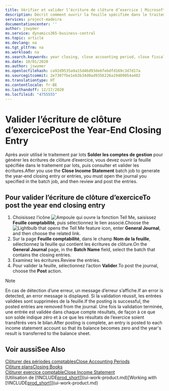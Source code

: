 ```yaml
---
title: Vérifier et valider l’écriture de clôture d’exercice | Microsoft Docs
description: Décrit comment ouvrir la feuille spécifiée dans le traitement par lots Clôturer exercice comptable, puis examiner et valider l’écriture de clôture de fin d’exercice.
services: project-madeira
documentationcenter: ''
author: jswymer
ms.service: dynamics365-business-central
ms.topic: article
ms.devlang: na
ms.tgt_pltfrm: na
ms.workload: na
ms.search.keywords: year closing, close accounting period, close fiscal year, bank account detailed trial balance
ms.date: 10/01/2020
ms.author: jswymer
ms.openlocfilehash: ca92d9535a9a15d46d93de6febdfd169c3d7d17a
ms.sourcegitcommit: 2e7307fbe1eb3b34d0ad9356226a19409054a402
ms.translationtype: HT
ms.contentlocale: fr-BE
ms.lasthandoff: 12/17/2020
ms.locfileid: "4755555"
---
```

# <a name="post-the-year-end-closing-entry"></a><span data-ttu-id="285d6-103">Valider l’écriture de clôture d’exercice</span><span class="sxs-lookup"><span data-stu-id="285d6-103">Post the Year-End Closing Entry</span></span>
<span data-ttu-id="285d6-104">Après avoir utilisé le traitement par lots **Solder les comptes de gestion** pour générer les écritures de clôture d’exercice, vous devez ouvrir la feuille spécifiée dans le traitement par lots, puis consulter et valider les écritures.</span><span class="sxs-lookup"><span data-stu-id="285d6-104">After you use the **Close Income Statement** batch job to generate the year-end closing entry or entries, you must open the journal you specified in the batch job, and then review and post the entries.</span></span>

## <a name="to-post-the-year-end-closing-entry"></a><span data-ttu-id="285d6-105">Pour valider l’écriture de clôture d’exercice</span><span class="sxs-lookup"><span data-stu-id="285d6-105">To post the year end closing entry</span></span>
1. <span data-ttu-id="285d6-106">Choisissez l’icône ![Ampoule qui ouvre la fonction Tell Me](media/ui-search/search_small.png "Dites-moi ce que vous voulez faire"), saisissez **Feuille comptabilité**, puis sélectionnez le lien associé.</span><span class="sxs-lookup"><span data-stu-id="285d6-106">Choose the ![Lightbulb that opens the Tell Me feature](media/ui-search/search_small.png "Tell me what you want to do") icon, enter **General Journal**, and then choose the related link.</span></span>
2. <span data-ttu-id="285d6-107">Sur la page **Feuille comptabilité**, dans le champ **Nom de la feuille**, sélectionnez la feuille qui contient les écritures de clôture.</span><span class="sxs-lookup"><span data-stu-id="285d6-107">On the **General Journal** page, in the **Batch Name** field, select the batch that contains the closing entries.</span></span>
3. <span data-ttu-id="285d6-108">Examinez les écritures.</span><span class="sxs-lookup"><span data-stu-id="285d6-108">Review the entries.</span></span>
4. <span data-ttu-id="285d6-109">Pour valider la feuille, sélectionnez l’action **Valider**.</span><span class="sxs-lookup"><span data-stu-id="285d6-109">To post the journal, choose the **Post** action.</span></span>

> [!NOTE]  
>   <span data-ttu-id="285d6-110">En cas de détection d’une erreur, un message d’erreur s’affiche.</span><span class="sxs-lookup"><span data-stu-id="285d6-110">If an error is detected, an error message is displayed.</span></span> <span data-ttu-id="285d6-111">Si la validation réussit, les entrées validées sont supprimées de la feuille.</span><span class="sxs-lookup"><span data-stu-id="285d6-111">If the posting is successful, the posted entries are removed from the journal.</span></span> <span data-ttu-id="285d6-112">Une fois la validation terminée, une entrée est validée dans chaque compte résultats, de façon à ce que son solde indique zéro et à ce que les résultats de l’exercice soient transférés vers le bilan.</span><span class="sxs-lookup"><span data-stu-id="285d6-112">After posting is complete, an entry is posted to each income statement account so that its balance becomes zero and the year's result is transferred to the balance sheet.</span></span>

## <a name="see-also"></a><span data-ttu-id="285d6-113">Voir aussi</span><span class="sxs-lookup"><span data-stu-id="285d6-113">See Also</span></span>
[<span data-ttu-id="285d6-114">Clôturer des périodes comptables</span><span class="sxs-lookup"><span data-stu-id="285d6-114">Close Accounting Periods</span></span>](year-close-account-periods.md)  
[<span data-ttu-id="285d6-115">Clôture plans</span><span class="sxs-lookup"><span data-stu-id="285d6-115">Closing Books</span></span>](year-close-books.md)  
[<span data-ttu-id="285d6-116">Clôturer exercice comptable</span><span class="sxs-lookup"><span data-stu-id="285d6-116">Close Income Statement</span></span>](year-close-income-statement.md)  
<span data-ttu-id="285d6-117">[Utilisation de [!INCLUDE[prod_short](includes/prod_short.md)]](ui-work-product.md)</span><span class="sxs-lookup"><span data-stu-id="285d6-117">[Working with [!INCLUDE[prod_short](includes/prod_short.md)]](ui-work-product.md)</span></span>
